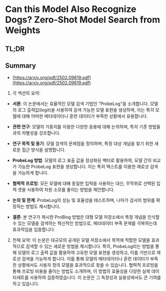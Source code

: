 # Can this Model Also Recognize Dogs? Zero-Shot Model Search from Weights
## TL;DR
## Summary
- [https://arxiv.org/pdf/2502.09619.pdf](https://arxiv.org/pdf/2502.09619.pdf)

1. 각 섹션의 요약:

- **서론**: 이 논문에서는 효율적인 모델 검색 기법인 "ProbeLog"을 소개합니다. 모델의 로그 출력값(logit)을 사용하여 검색 가능한 모델 표현을 생성하며, 이는 특히 모델에 대해 어떠한 메타데이터나 훈련 데이터가 부족한 상황에서 유용합니다.

- **관련 연구**: 모델의 가중치를 이용한 다양한 응용에 대해 논의하며, 특히 기존 방법들과의 차별성을 강조합니다.

- **연구 목적 및 동기**: 모델 검색의 문제점을 정의하며, 특정 대상 개념을 찾기 위한 새로운 접근 방식을 설명합니다.

- **ProbeLog 방법**: 모델의 로그 표출 값을 정상화된 벡터로 활용하여, 모델 간의 비교가 가능한 ProbeLog 표현을 생성합니다. 이는 특히 텍스트를 이용한 제로샷 검색을 가능하게 합니다.

- **협력적 프로빙**: 모든 모델에 대해 동일한 입력을 사용하는 대신, 무작위로 선택된 입력 셋을 사용하여 자원 소모를 줄이는 방법을 제안합니다.

- **논의 및 한계**: ProbeLog의 성능 및 효율성을 테스트하며, 나아가 검사의 범위를 확장하는 방법도 제시합니다.

- **결론**: 본 연구가 제시한 ProBlog 방법은 대형 모델 저장소에서 특정 개념을 인식할 수 있는 모델을 검색하는 혁신적인 방법으로, 메타데이터 부족 문제를 극복하는데 효과적임을 입증합니다.

2. 전체 요약:
이 논문은 대규모의 공개된 모델 저장소에서 목적에 적합한 모델을 효과적으로 검색할 수 있는 새로운 방법을 제시합니다. 특히, ProbeLog라는 방법을 통해 모델의 로그 출력 값을 활용하여 고유한 모델 표현을 생성하고, 이를 기반으로 제로샷 검색을 가능하게 합니다. 이를 통해 모델의 메타데이터나 훈련 데이터가 부족한 상황에서도 사용자 정의 모델을 효과적으로 찾을 수 있습니다. 협력적 프로빙을 통해 프로빙 비용을 줄이는 방법도 소개하며, 이 방법의 효율성을 다양한 실제 데이터세트를 사용하여 검증하였습니다. 이 논문은 그 독창성과 실용성에서도 큰 기여를 하고 있습니다.
